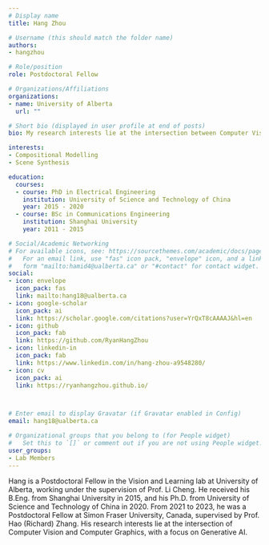 ```yaml
---
# Display name
title: Hang Zhou

# Username (this should match the folder name)
authors:
- hangzhou

# Role/position
role: Postdoctoral Fellow

# Organizations/Affiliations
organizations:
- name: University of Alberta
  url: ""

# Short bio (displayed in user profile at end of posts)
bio: My research interests lie at the intersection between Computer Vision and Graphics, and Generative AI. 

interests:
- Compositional Modelling
- Scene Synthesis

education:
  courses:
  - course: PhD in Electrical Engineering
    institution: University of Science and Technology of China
    year: 2015 - 2020
  - course: BSc in Communications Engineering
    institution: Shanghai University
    year: 2011 - 2015

# Social/Academic Networking
# For available icons, see: https://sourcethemes.com/academic/docs/page-builder/#icons
#   For an email link, use "fas" icon pack, "envelope" icon, and a link in the
#   form "mailto:hamid4@ualberta.ca" or "#contact" for contact widget.
social:
- icon: envelope
  icon_pack: fas
  link: mailto:hang18@ualberta.ca
- icon: google-scholar
  icon_pack: ai
  link: https://scholar.google.com/citations?user=YrQxT8cAAAAJ&hl=en
- icon: github
  icon_pack: fab
  link: https://github.com/RyanHangZhou
- icon: linkedin-in
  icon_pack: fab
  link: https://www.linkedin.com/in/hang-zhou-a9548280/
- icon: cv
  icon_pack: ai
  link: https://ryanhangzhou.github.io/



# Enter email to display Gravatar (if Gravatar enabled in Config)
email: hang18@ualberta.ca

# Organizational groups that you belong to (for People widget)
#   Set this to `[]` or comment out if you are not using People widget.
user_groups:
- Lab Members
---
```


Hang is a Postdoctoral Fellow in the Vision and Learning lab at University of Alberta, working under the supervision of Prof. Li Cheng. He received his B.Eng. from Shanghai University in 2015, and his Ph.D. from University of Science and Technology of China in 2020. From 2021 to 2023, he was a Postdoctoral Fellow at Simon Fraser University, Canada, supervised by Prof. Hao (Richard) Zhang. His research interests lie at the intersection of Computer Vision and Computer Graphics, with a focus on Generative AI. 

